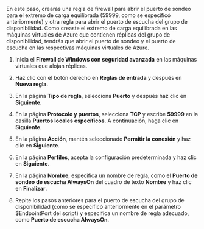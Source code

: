 En este paso, crearás una regla de firewall para abrir el puerto de sondeo para el extremo de carga equilibrada (59999, como se especificó anteriormente) y otra regla para abrir el puerto de escucha del grupo de disponibilidad. Como creaste el extremo de carga equilibrada en las máquinas virtuales de Azure que contienen réplicas del grupo de disponibilidad, tendrás que abrir el puerto de sondeo y el puerto de escucha en las respectivas máquinas virtuales de Azure.

1. Inicia el **Firewall de Windows con seguridad avanzada** en las máquinas virtuales que alojan réplicas.

1. Haz clic con el botón derecho en **Reglas de entrada** y después en **Nueva regla**.

1. En la página **Tipo de regla**, selecciona **Puerto** y después haz clic en **Siguiente**.

1. En la página **Protocolo y puertos**, selecciona **TCP** y escribe **59999** en la casilla **Puertos locales específicos**. A continuación, haga clic en **Siguiente**.

1. En la página **Acción**, mantén seleccionado **Permitir la conexión** y haz clic en **Siguiente**.

1. En la página **Perfiles**, acepta la configuración predeterminada y haz clic en **Siguiente**.

1. En la página **Nombre**, especifica un nombre de regla, como el **Puerto de sondeo de escucha AlwaysOn** del cuadro de texto **Nombre** y haz clic en **Finalizar**.

1. Repite los pasos anteriores para el puerto de escucha del grupo de disponibilidad (como se especificó anteriormente en el parámetro $EndpointPort del script) y especifica un nombre de regla adecuado, como **Puerto de escucha AlwaysOn**.

<!---HONumber=August15_HO7-->